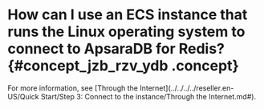 # How can I use an ECS instance that runs the Linux operating system to connect to ApsaraDB for Redis? {#concept_jzb_rzv_ydb .concept}

For more information, see [Through the Internet](../../../../reseller.en-US/Quick Start/Step 3: Connect to the instance/Through the Internet.md#).

